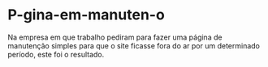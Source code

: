 # P-gina-em-manuten-o
Na empresa em que trabalho pediram para fazer uma página de manutenção simples para que o site ficasse fora do ar por um determinado período, este foi o resultado.
